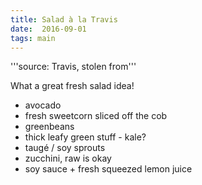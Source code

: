 ```yaml
---
title: Salad à la Travis
date:  2016-09-01
tags: main
---
```


'''source: Travis, stolen from'''

What a great fresh salad idea!

- avocado
- fresh sweetcorn sliced off the cob
- greenbeans
- thick leafy green stuff - kale?
- taugé / soy sprouts
- zucchini, raw is okay
- soy sauce + fresh squeezed lemon juice
